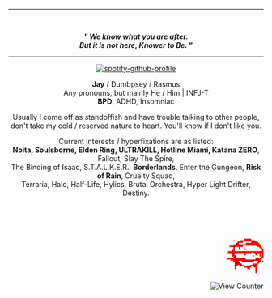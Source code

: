 <div align="center">
 <hr>
 <br>

 ***" We know what you are after.\
 But it is not here, Knower to Be. "***
 <hr>

 [![spotify-github-profile](https://spotify-github-profile.kittinanx.com/api/view?uid=corruptedcatz&cover_image=true&theme=novatorem&show_offline=true&background_color=121212&interchange=false&bar_color=53b14f&bar_color_cover=false)](https://spotify-github-profile.kittinanx.com/api/view?uid=corruptedcatz&redirect=true)

 **Jay** / Dumbpsey / Rasmus\
 Any pronouns, but mainly He / Him | INFJ-T\
 **BPD**, ADHD, Insomniac

 Usually I come off as standoffish and have trouble talking to other people,\
 don't take my cold / reserved nature to heart. You'll know if I don't like you.

 Current interests / hyperfixations are as listed:\
 **Noita, Soulsborne, Elden Ring, ULTRAKILL, Hotline Miami, Katana ZERO**, Fallout, Slay The Spire,\
 The Binding of Isaac, S.T.A.L.K.E.R., **Borderlands**, Enter the Gungeon, **Risk of Rain**, Cruelty Squad,\
 Terraria, Halo, Half-Life, Hylics, Brutal Orchestra, Hyper Light Drifter, Destiny.
\
\
\
\
<br>
</div>

<div align="right">
 <img src="50_blessings.png" alt="50_blessings" width="73"/>

 ![View Counter](https://komarev.com/ghpvc/?username=dumbpsey&color=a20e0e)
</div>

<!-- Why? Why did you look here?
What answers are you trying to find in here? -->